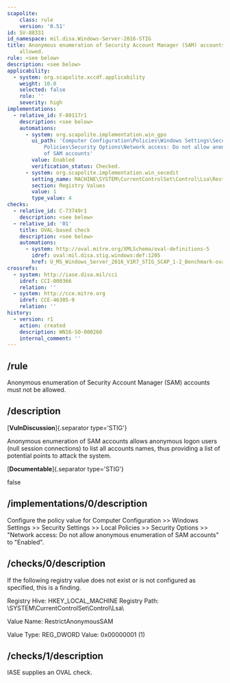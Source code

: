 ```yaml
---
scapolite:
    class: rule
    version: '0.51'
id: SV-88331
id_namespace: mil.disa.Windows-Server-2016-STIG
title: Anonymous enumeration of Security Account Manager (SAM) accounts must not be
    allowed.
rule: <see below>
description: <see below>
applicability:
  - system: org.scapolite.xccdf.applicability
    weight: 10.0
    selected: false
    role: ''
    severity: high
implementations:
  - relative_id: F-80117r1
    description: <see below>
    automations:
      - system: org.scapolite.implementation.win_gpo
        ui_path: 'Computer Configuration\Policies\Windows Settings\Security Settings\Local
            Policies\Security Options\Network access: Do not allow anonymous enumeration
            of SAM accounts'
        value: Enabled
        verification_status: Checked.
      - system: org.scapolite.implementation.win_secedit
        setting_name: MACHINE\SYSTEM\CurrentControlSet\Control\Lsa\RestrictAnonymousSam
        section: Registry Values
        value: 1
        type_value: 4
checks:
  - relative_id: C-73749r1
    description: <see below>
  - relative_id: '01'
    title: OVAL-based check
    description: <see below>
    automations:
      - system: http://oval.mitre.org/XMLSchema/oval-definitions-5
        idref: oval:mil.disa.stig.windows:def:1205
        href: U_MS_Windows_Server_2016_V1R7_STIG_SCAP_1-2_Benchmark-oval.xml
crossrefs:
  - system: http://iase.disa.mil/cci
    idref: CCI-000366
    relation: ''
  - system: http://cce.mitre.org
    idref: CCE-46305-9
    relation: ''
history:
  - version: r1
    action: created
    description: WN16-SO-000260
    internal_comment: ''
---
```



## /rule

Anonymous enumeration of Security Account Manager (SAM) accounts must not be allowed.

## /description

[**VulnDiscussion**]{.separator type='STIG'}

Anonymous enumeration of SAM accounts allows anonymous logon users (null session connections) to list all accounts names, thus providing a list of potential points to attack the system.

[**Documentable**]{.separator type='STIG'}

false

## /implementations/0/description

Configure the policy value for Computer Configuration >> Windows Settings >> Security Settings >> Local Policies >> Security Options >> "Network access: Do not allow anonymous enumeration of SAM accounts" to "Enabled".

## /checks/0/description

If the following registry value does not exist or is not configured as specified, this is a finding.

Registry Hive: HKEY_LOCAL_MACHINE
Registry Path: \SYSTEM\CurrentControlSet\Control\Lsa\

Value Name: RestrictAnonymousSAM

Value Type: REG_DWORD
Value: 0x00000001 (1)

## /checks/1/description

IASE supplies an OVAL check.
